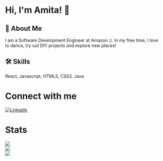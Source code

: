 
# Hi, I'm Amita! 👋

## 🚀 About Me
I am a Software Development Engineer at Amazon :). In my free time, I love to dance, try out DIY projects and explore new places!
  
## 🛠 Skills
React, Javascript, HTML5, CSS3, Java

# Connect with me 
<a href="https://www.linkedin.com/in/amita-amte-b0216983/" target="_blank"><img alt="LinkedIn" src="https://img.shields.io/badge/linkedin%20-%230077B5.svg?&style=for-the-badge&logo=linkedin&logoColor=white"/></a>

# Stats
<a href="https://github.com/amitaamte">
  <img align="center" src="https://github-readme-streak-stats.herokuapp.com/?user=amitaamte&theme=material-palenight" />
</a><br>
<a href="https://github.com/amitaamte">
  <img align="center" src="https://github-readme-stats.vercel.app/api?username=amitaamte&show_icons=true&theme=material-palenight" />
</a><br>
<a href="https://github.com/amitaamte">
  <img align="center" src="https://github-readme-stats.vercel.app/api/top-langs/?username=amitaamte&layout=compact&theme=material-palenight" />
</a><br>


  

